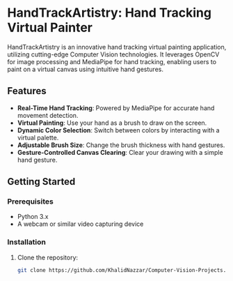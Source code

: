 # HandTrackArtistry: Hand Tracking Virtual Painter

HandTrackArtistry is an innovative hand tracking virtual painting application, utilizing cutting-edge Computer Vision technologies. It leverages OpenCV for image processing and MediaPipe for hand tracking, enabling users to paint on a virtual canvas using intuitive hand gestures.

## Features

- **Real-Time Hand Tracking**: Powered by MediaPipe for accurate hand movement detection.
- **Virtual Painting**: Use your hand as a brush to draw on the screen.
- **Dynamic Color Selection**: Switch between colors by interacting with a virtual palette.
- **Adjustable Brush Size**: Change the brush thickness with hand gestures.
- **Gesture-Controlled Canvas Clearing**: Clear your drawing with a simple hand gesture.

## Getting Started

### Prerequisites

- Python 3.x
- A webcam or similar video capturing device

### Installation

1. Clone the repository:
   ```sh
   git clone https://github.com/KhalidNazzar/Computer-Vision-Projects.git
